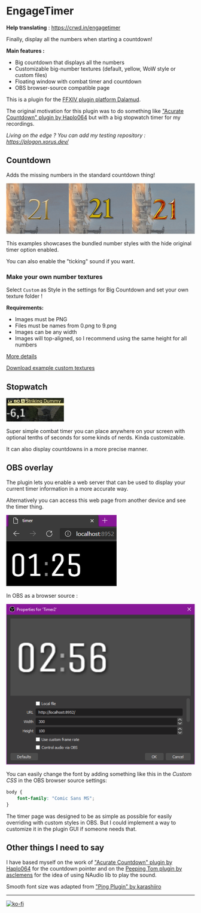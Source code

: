 # EngageTimer

**Help translating** : https://crwd.in/engagetimer

Finally, display all the numbers when starting a countdown!

**Main features :**

- Big countdown that displays all the numbers
- Customizable big-number textures (default, yellow, WoW style or custom files)
- Floating window with combat timer and countdown
- OBS browser-source compatible page

This is a plugin for the [FFXIV plugin platform Dalamud](https://github.com/goatcorp/FFXIVQuickLauncher).

The original motivation for this plugin was to do something like
["Acurate Countdown" plugin by Haplo064](https://github.com/Haplo064/Europe)
but with a big stopwatch timer for my recordings.

*Living on the edge ? You can add my testing repository : https://plogon.xorus.dev/*

## Countdown

Adds the missing numbers in the standard countdown thing!

![Countdown example](Doc/countdown.gif)

This examples showcases the bundled number styles with the hide original timer option enabled.

You can also enable the "ticking" sound if you want.

### Make your own number textures

Select `Custom` as Style in the settings for Big Countdown and set your own texture folder !

**Requirements:**

- Images must be PNG
- Files must be names from 0.png to 9.png
- Images can be any width
- Images will top-aligned, so I recommend using the same height for all numbers

[More details](Data/numbers/README.md)

[Download example custom textures](Doc/custom_example.zip)

## Stopwatch

![Stopwatch example](Doc/stopwatch.gif)

Super simple combat timer you can place anywhere on your screen with optional tenths of seconds for some kinds of nerds.
Kinda customizable.

It can also display countdowns in a more precise manner.

## OBS overlay

The plugin lets you enable a web server that can be used to display your current timer information in a more accurate
way.

Alternatively you can access this web page from another device and see the timer thing.

![Web page](Doc/overlay.png)

In OBS as a browser source :

![OBS Setup](Doc/OBS.png)

You can easily change the font by adding something like this in the *Custom CSS* in the OBS browser source settings:

```css
body {
    font-family: "Comic Sans MS";
}
```

The timer page was designed to be as simple as possible for easily overriding with custom styles in OBS. But I could
implement a way to customize it in the plugin GUI if someone needs that.

## Other things I need to say

I have based myself on the work of ["Acurate Countdown" plugin by Haplo064](https://github.com/Haplo064/Europe)
for the countdown pointer and on the [Peeping Tom plugin by asclemens](https://git.sr.ht/~jkcclemens/PeepingTom) for the
idea of using NAudio lib to play the sound.

Smooth font size was adapted from ["Ping Plugin" by karashiiro](https://github.com/karashiiro/PingPlugin)

---------

[![ko-fi](https://ko-fi.com/img/githubbutton_sm.svg)](https://ko-fi.com/T6T26N988)
